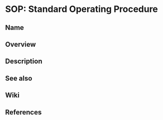 # SOP: Standard Operating Procedure

## Name

## Overview

## Description

## See also

## Wiki

## References

